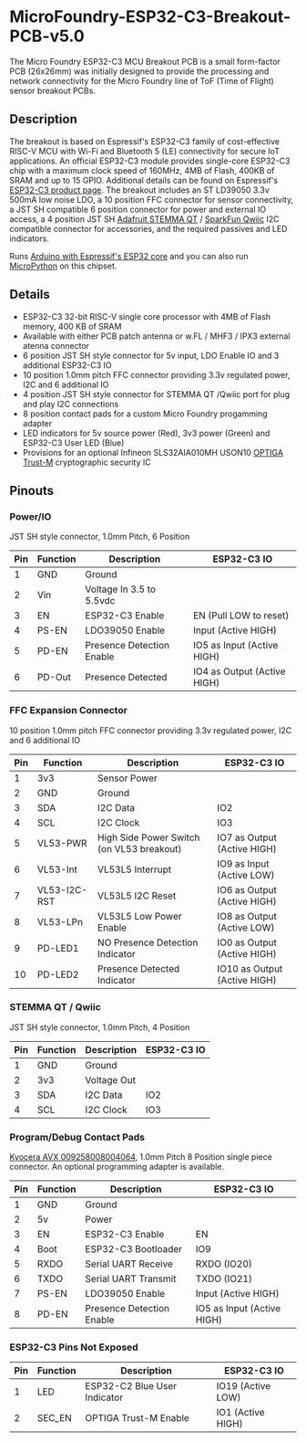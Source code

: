 # MicroFoundry-ESP32-C3-Breakout-PCB-v5.0
The Micro Foundry ESP32-C3 MCU Breakout PCB is a small form-factor PCB (26x26mm) was initially designed to provide the processing and network connectivity for the Micro Foundry line of ToF (Time of Flight) sensor breakout PCBs.

## Description
The breakout is based on Espressif's ESP32-C3 family of cost-effective RISC-V MCU with Wi-Fi and Bluetooth 5 (LE) connectivity for secure IoT applications. An official ESP32-C3 module provides single-core ESP32-C3 chip with a maximum clock speed of 160MHz, 4MB of Flash, 400KB of SRAM and up to 15 GPIO. Additional details can be found on Espressif's [ESP32-C3 product page](https://www.espressif.com/en/products/socs/esp32-c3). The breakout includes an ST LD39050 3.3v 500mA low noise LDO, a 10 position FFC connector for sensor connectivity, a JST SH compatible 6 position connector for power and external IO access, a 4 position JST SH [Adafruit STEMMA QT](https://learn.adafruit.com/introducing-adafruit-stemma-qt) / [SparkFun Qwiic](https://www.sparkfun.com/qwiic) I2C compatible connector for accessories, and the required passives and LED indicators.

Runs [Arduino with Espressif's ESP32 core](https://github.com/espressif/arduino-esp32) and you can also run [MicroPython](https://micropython.org/download/esp32c3-usb/) on this chipset.

## Details
- ESP32-C3 32-bit RISC-V single core processor with 4MB of Flash memory, 400 KB of SRAM
- Available with either PCB patch antenna or w.FL / MHF3 / IPX3 external atenna connector
- 6 position JST SH style connector for 5v input, LDO Enable IO and 3 additional ESP32-C3 IO
- 10 position 1.0mm pitch FFC connector providing 3.3v regulated power, I2C and 6 additional IO
- 4 position JST SH style connector for STEMMA QT /Qwiic port for plug and play I2C connections
- 8 position contact pads for a custom Micro Foundry progamming adapter
- LED indicators for 5v source power (Red), 3v3 power (Green) and ESP32-C3 User LED (Blue)
- Provisions for an optional Infineon SLS32AIA010MH USON10 [OPTIGA Trust-M](https://www.infineon.com/cms/en/product/security-smart-card-solutions/optiga-embedded-security-solutions/optiga-trust/optiga-trust-m-express/) cryptographic security IC

## Pinouts
### Power/IO
JST SH style connector, 1.0mm Pitch, 6 Position

| Pin | Function | Description | ESP32-C3 IO |
| --- | -------- | ----------- | ---------- |
| 1 | GND | Ground | |
| 2 | Vin | Voltage In 3.5 to 5.5vdc | |
| 3 | EN | ESP32-C3 Enable | EN (Pull LOW to reset) |
| 4 | PS-EN | LDO39050 Enable | Input (Active HIGH) |
| 5 | PD-EN | Presence Detection Enable | IO5 as Input (Active HIGH) |
| 6 | PD-Out |Presence Detected | IO4 as Output (Active HIGH) |

### FFC Expansion Connector
10 position 1.0mm pitch FFC connector providing 3.3v regulated power, I2C and 6 additional IO

| Pin | Function | Description | ESP32-C3 IO |
| --- | -------- | ----------- | ---------- |
| 1 | 3v3 | Sensor Power | |
| 2 | GND | Ground | |
| 3 | SDA | I2C Data | IO2 |
| 4 | SCL | I2C Clock | IO3 |
| 5 | VL53-PWR | High Side Power Switch (on VL53 breakout) | IO7 as Output (Active HIGH) |
| 6 | VL53-Int | VL53L5 Interrupt | IO9 as Input (Active LOW) |
| 7 | VL53-I2C-RST | VL53L5 I2C Reset | IO6 as Output (Active HIGH) |
| 8 | VL53-LPn | VL53L5 Low Power Enable | IO8 as Output (Active LOW) |
| 9 | PD-LED1 | NO Presence Detection Indicator | IO0 as Output (Active HIGH) |
| 10 | PD-LED2 | Presence Detected Indicator | IO10 as Output (Active HIGH) |

### STEMMA QT / Qwiic
JST SH style connector, 1.0mm Pitch, 4 Position

| Pin | Function | Description | ESP32-C3 IO |
| --- | -------- | ----------- | ---------- |
| 1 | GND | Ground | |
| 2 | 3v3 | Voltage Out | |
| 3 | SDA | I2C Data | IO2 |
| 4 | SCL | I2C Clock | IO3 |

### Program/Debug Contact Pads
[Kyocera AVX 009258008004064](http://datasheet.octopart.com/009258008004064-KYOCERA-AVX-datasheet-165279551.pdf), 1.0mm Pitch 8 Position single piece connector. An optional programming adapter is available.

| Pin | Function | Description | ESP32-C3 IO |
| --- | -------- | ----------- | ---------- |
| 1 | GND | Ground | |
| 2 | 5v | Power | |
| 3 | EN | ESP32-C3 Enable | EN |
| 4 | Boot | ESP32-C3 Bootloader | IO9 |
| 5 | RXDO | Serial UART Receive | RXDO (IO20) |
| 6 | TXDO | Serial UART Transmit | TXDO (IO21) |
| 7 | PS-EN | LDO39050 Enable | Input (Active HIGH) |
| 8 | PD-EN | Presence Detection Enable | IO5 as Input (Active HIGH) |

### ESP32-C3 Pins Not Exposed

| Pin | Function | Description | ESP32-C3 IO |
| --- | -------- | ----------- | ---------- |
| 1 | LED | ESP32-C2 Blue User Indicator | IO19 (Active LOW) |
| 2 | SEC_EN | OPTIGA Trust-M Enable | IO1 (Active HIGH) |

